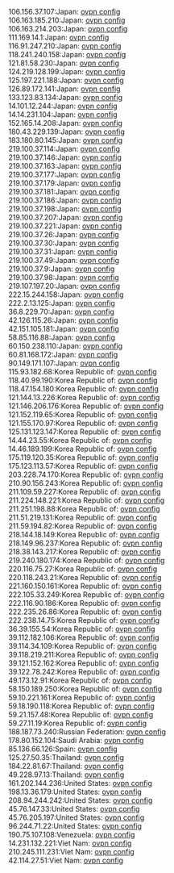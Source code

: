106.156.37.107:Japan: [ovpn config](vpn/106_156_37_107.ovpn)  
106.163.185.210:Japan: [ovpn config](vpn/106_163_185_210.ovpn)  
106.163.214.203:Japan: [ovpn config](vpn/106_163_214_203.ovpn)  
111.169.14.1:Japan: [ovpn config](vpn/111_169_14_1.ovpn)  
116.91.247.210:Japan: [ovpn config](vpn/116_91_247_210.ovpn)  
118.241.240.158:Japan: [ovpn config](vpn/118_241_240_158.ovpn)  
121.81.58.230:Japan: [ovpn config](vpn/121_81_58_230.ovpn)  
124.219.128.199:Japan: [ovpn config](vpn/124_219_128_199.ovpn)  
125.197.221.188:Japan: [ovpn config](vpn/125_197_221_188.ovpn)  
126.89.172.141:Japan: [ovpn config](vpn/126_89_172_141.ovpn)  
133.123.83.134:Japan: [ovpn config](vpn/133_123_83_134.ovpn)  
14.101.12.244:Japan: [ovpn config](vpn/14_101_12_244.ovpn)  
14.14.231.104:Japan: [ovpn config](vpn/14_14_231_104.ovpn)  
152.165.14.208:Japan: [ovpn config](vpn/152_165_14_208.ovpn)  
180.43.229.139:Japan: [ovpn config](vpn/180_43_229_139.ovpn)  
183.180.80.145:Japan: [ovpn config](vpn/183_180_80_145.ovpn)  
219.100.37.114:Japan: [ovpn config](vpn/219_100_37_114.ovpn)  
219.100.37.146:Japan: [ovpn config](vpn/219_100_37_146.ovpn)  
219.100.37.163:Japan: [ovpn config](vpn/219_100_37_163.ovpn)  
219.100.37.177:Japan: [ovpn config](vpn/219_100_37_177.ovpn)  
219.100.37.179:Japan: [ovpn config](vpn/219_100_37_179.ovpn)  
219.100.37.181:Japan: [ovpn config](vpn/219_100_37_181.ovpn)  
219.100.37.186:Japan: [ovpn config](vpn/219_100_37_186.ovpn)  
219.100.37.198:Japan: [ovpn config](vpn/219_100_37_198.ovpn)  
219.100.37.207:Japan: [ovpn config](vpn/219_100_37_207.ovpn)  
219.100.37.221:Japan: [ovpn config](vpn/219_100_37_221.ovpn)  
219.100.37.26:Japan: [ovpn config](vpn/219_100_37_26.ovpn)  
219.100.37.30:Japan: [ovpn config](vpn/219_100_37_30.ovpn)  
219.100.37.31:Japan: [ovpn config](vpn/219_100_37_31.ovpn)  
219.100.37.49:Japan: [ovpn config](vpn/219_100_37_49.ovpn)  
219.100.37.9:Japan: [ovpn config](vpn/219_100_37_9.ovpn)  
219.100.37.98:Japan: [ovpn config](vpn/219_100_37_98.ovpn)  
219.107.197.20:Japan: [ovpn config](vpn/219_107_197_20.ovpn)  
222.15.244.158:Japan: [ovpn config](vpn/222_15_244_158.ovpn)  
222.2.13.125:Japan: [ovpn config](vpn/222_2_13_125.ovpn)  
36.8.229.70:Japan: [ovpn config](vpn/36_8_229_70.ovpn)  
42.126.115.26:Japan: [ovpn config](vpn/42_126_115_26.ovpn)  
42.151.105.181:Japan: [ovpn config](vpn/42_151_105_181.ovpn)  
58.85.116.88:Japan: [ovpn config](vpn/58_85_116_88.ovpn)  
60.150.238.110:Japan: [ovpn config](vpn/60_150_238_110.ovpn)  
60.81.168.172:Japan: [ovpn config](vpn/60_81_168_172.ovpn)  
90.149.171.107:Japan: [ovpn config](vpn/90_149_171_107.ovpn)  
115.93.182.68:Korea Republic of: [ovpn config](vpn/115_93_182_68.ovpn)  
118.40.99.190:Korea Republic of: [ovpn config](vpn/118_40_99_190.ovpn)  
118.47.154.180:Korea Republic of: [ovpn config](vpn/118_47_154_180.ovpn)  
121.144.13.226:Korea Republic of: [ovpn config](vpn/121_144_13_226.ovpn)  
121.146.206.176:Korea Republic of: [ovpn config](vpn/121_146_206_176.ovpn)  
121.152.119.65:Korea Republic of: [ovpn config](vpn/121_152_119_65.ovpn)  
121.155.170.97:Korea Republic of: [ovpn config](vpn/121_155_170_97.ovpn)  
125.131.123.147:Korea Republic of: [ovpn config](vpn/125_131_123_147.ovpn)  
14.44.23.55:Korea Republic of: [ovpn config](vpn/14_44_23_55.ovpn)  
14.46.189.199:Korea Republic of: [ovpn config](vpn/14_46_189_199.ovpn)  
175.119.120.35:Korea Republic of: [ovpn config](vpn/175_119_120_35.ovpn)  
175.123.113.57:Korea Republic of: [ovpn config](vpn/175_123_113_57.ovpn)  
203.228.74.170:Korea Republic of: [ovpn config](vpn/203_228_74_170.ovpn)  
210.90.156.243:Korea Republic of: [ovpn config](vpn/210_90_156_243.ovpn)  
211.109.59.227:Korea Republic of: [ovpn config](vpn/211_109_59_227.ovpn)  
211.224.148.221:Korea Republic of: [ovpn config](vpn/211_224_148_221.ovpn)  
211.251.198.88:Korea Republic of: [ovpn config](vpn/211_251_198_88.ovpn)  
211.51.219.131:Korea Republic of: [ovpn config](vpn/211_51_219_131.ovpn)  
211.59.194.82:Korea Republic of: [ovpn config](vpn/211_59_194_82.ovpn)  
218.144.18.149:Korea Republic of: [ovpn config](vpn/218_144_18_149.ovpn)  
218.149.96.237:Korea Republic of: [ovpn config](vpn/218_149_96_237.ovpn)  
218.38.143.217:Korea Republic of: [ovpn config](vpn/218_38_143_217.ovpn)  
219.240.180.174:Korea Republic of: [ovpn config](vpn/219_240_180_174.ovpn)  
220.116.75.27:Korea Republic of: [ovpn config](vpn/220_116_75_27.ovpn)  
220.118.243.21:Korea Republic of: [ovpn config](vpn/220_118_243_21.ovpn)  
221.160.150.161:Korea Republic of: [ovpn config](vpn/221_160_150_161.ovpn)  
222.105.33.249:Korea Republic of: [ovpn config](vpn/222_105_33_249.ovpn)  
222.116.90.186:Korea Republic of: [ovpn config](vpn/222_116_90_186.ovpn)  
222.235.26.86:Korea Republic of: [ovpn config](vpn/222_235_26_86.ovpn)  
222.238.14.75:Korea Republic of: [ovpn config](vpn/222_238_14_75.ovpn)  
36.39.155.54:Korea Republic of: [ovpn config](vpn/36_39_155_54.ovpn)  
39.112.182.106:Korea Republic of: [ovpn config](vpn/39_112_182_106.ovpn)  
39.114.34.109:Korea Republic of: [ovpn config](vpn/39_114_34_109.ovpn)  
39.118.219.211:Korea Republic of: [ovpn config](vpn/39_118_219_211.ovpn)  
39.121.152.162:Korea Republic of: [ovpn config](vpn/39_121_152_162.ovpn)  
39.122.78.242:Korea Republic of: [ovpn config](vpn/39_122_78_242.ovpn)  
49.173.12.91:Korea Republic of: [ovpn config](vpn/49_173_12_91.ovpn)  
58.150.189.250:Korea Republic of: [ovpn config](vpn/58_150_189_250.ovpn)  
59.10.221.161:Korea Republic of: [ovpn config](vpn/59_10_221_161.ovpn)  
59.18.190.118:Korea Republic of: [ovpn config](vpn/59_18_190_118.ovpn)  
59.21.157.48:Korea Republic of: [ovpn config](vpn/59_21_157_48.ovpn)  
59.27.11.19:Korea Republic of: [ovpn config](vpn/59_27_11_19.ovpn)  
188.187.73.240:Russian Federation: [ovpn config](vpn/188_187_73_240.ovpn)  
178.80.152.104:Saudi Arabia: [ovpn config](vpn/178_80_152_104.ovpn)  
85.136.66.126:Spain: [ovpn config](vpn/85_136_66_126.ovpn)  
125.27.50.35:Thailand: [ovpn config](vpn/125_27_50_35.ovpn)  
184.22.81.67:Thailand: [ovpn config](vpn/184_22_81_67.ovpn)  
49.228.97.13:Thailand: [ovpn config](vpn/49_228_97_13.ovpn)  
161.202.144.236:United States: [ovpn config](vpn/161_202_144_236.ovpn)  
198.13.36.179:United States: [ovpn config](vpn/198_13_36_179.ovpn)  
208.94.244.242:United States: [ovpn config](vpn/208_94_244_242.ovpn)  
45.76.147.33:United States: [ovpn config](vpn/45_76_147_33.ovpn)  
45.76.205.197:United States: [ovpn config](vpn/45_76_205_197.ovpn)  
96.244.71.22:United States: [ovpn config](vpn/96_244_71_22.ovpn)  
190.75.107.108:Venezuela: [ovpn config](vpn/190_75_107_108.ovpn)  
14.231.132.221:Viet Nam: [ovpn config](vpn/14_231_132_221.ovpn)  
210.245.111.231:Viet Nam: [ovpn config](vpn/210_245_111_231.ovpn)  
42.114.27.51:Viet Nam: [ovpn config](vpn/42_114_27_51.ovpn)  

